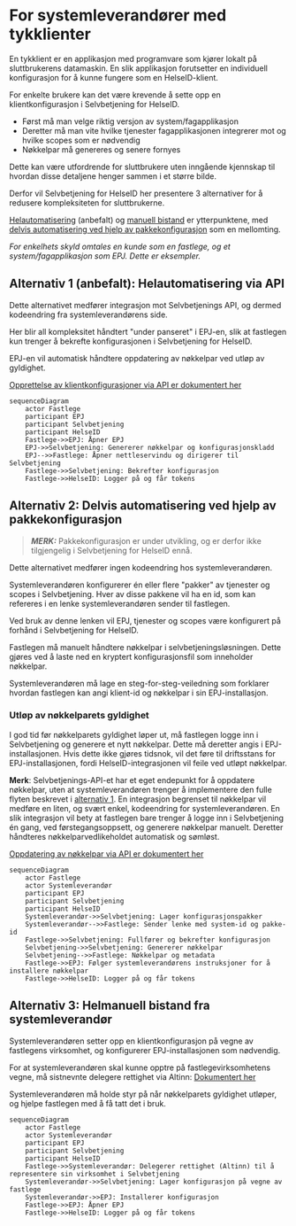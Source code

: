 # For systemleverandører med tykklienter

En tykklient er en applikasjon med programvare som kjører lokalt på sluttbrukerens datamaskin. En slik applikasjon forutsetter en individuell konfigurasjon for å kunne fungere som en HelseID-klient.

For enkelte brukere kan det være krevende å sette opp en klientkonfigurasjon i Selvbetjening for HelseID.

- Først må man velge riktig versjon av system/fagapplikasjon
- Deretter må man vite hvilke tjenester fagapplikasjonen integrerer mot og hvilke scopes som er nødvendig
- Nøkkelpar må genereres og senere fornyes

Dette kan være utfordrende for sluttbrukere uten inngående kjennskap til hvordan disse detaljene henger sammen i et større bilde.

Derfor vil Selvbetjening for HelseID her presentere 3 alternativer for å redusere kompleksiteten for sluttbrukerne.

[Helautomatisering](#alternativ-1-anbefalt-helautomatisering-via-api) (anbefalt) og [manuell bistand](#alternativ-3-helmanuell-bistand-fra-systemleverandør) er ytterpunktene, med [delvis automatisering ved hjelp av pakkekonfigurasjon](#alternativ-2-delvis-automatisering-ved-hjelp-av-pakkekonfigurasjon) som en mellomting.

*For enkelhets skyld omtales en kunde som en fastlege, og et system/fagapplikasjon som EPJ. Dette er eksempler.*

## Alternativ 1 (anbefalt): Helautomatisering via API

Dette alternativet medfører integrasjon mot Selvbetjenings API, og dermed kodeendring fra systemleverandørens side.

Her blir all kompleksitet håndtert "under panseret" i EPJ-en, slik at fastlegen kun trenger å bekrefte konfigurasjonen i Selvbetjening for HelseID.

EPJ-en vil automatisk håndtere oppdatering av nøkkelpar ved utløp av gyldighet.

[Opprettelse av klientkonfigurasjoner via API er dokumentert her](../README.md)

```mermaid
sequenceDiagram
    actor Fastlege
    participant EPJ
    participant Selvbetjening
    participant HelseID
    Fastlege->>EPJ: Åpner EPJ
    EPJ->>Selvbetjening: Genererer nøkkelpar og konfigurasjonskladd
    EPJ-->>Fastlege: Åpner nettleservindu og dirigerer til Selvbetjening
    Fastlege->>Selvbetjening: Bekrefter konfigurasjon
    Fastlege->>HelseID: Logger på og får tokens
```

## Alternativ 2: Delvis automatisering ved hjelp av pakkekonfigurasjon

> **_MERK:_** Pakkekonfigurasjon er under utvikling, og er derfor ikke tilgjengelig i Selvbetjening for HelseID ennå.

Dette alternativet medfører ingen kodeendring hos systemleverandøren.

Systemleverandøren konfigurerer én eller flere "pakker" av tjenester og scopes i Selvbetjening. Hver av disse pakkene vil ha en id, som kan refereres i en lenke systemleverandøren sender til fastlegen.

Ved bruk av denne lenken vil EPJ, tjenester og scopes være konfigurert på forhånd i Selvbetjening for HelseID.

Fastlegen må manuelt håndtere nøkkelpar i selvbetjeningsløsningen. Dette gjøres ved å laste ned en kryptert konfigurasjonsfil som inneholder nøkkelpar.

Systemleverandøren må lage en steg-for-steg-veiledning som forklarer hvordan fastlegen kan angi klient-id og nøkkelpar i sin EPJ-installasjon.

### Utløp av nøkkelparets gyldighet

I god tid før nøkkelparets gyldighet løper ut, må fastlegen logge inn i Selvbetjening og generere et nytt nøkkelpar. Dette må deretter angis i EPJ-installasjonen. Hvis dette ikke gjøres tidsnok, vil det føre til driftsstans for EPJ-installasjonen, fordi HelseID-integrasjonen vil feile ved utløpt nøkkelpar.

**Merk**: Selvbetjenings-API-et har et eget endepunkt for å oppdatere nøkkelpar, uten at systemleverandøren trenger å implementere den fulle flyten beskrevet i [alternativ 1](#alternativ-1-helautomatisering-via-api). En integrasjon begrenset til nøkkelpar vil medføre en liten, og svært enkel, kodeendring for systemleverandøren. En slik integrasjon vil bety at fastlegen bare trenger å logge inn i Selvbetjening én gang, ved førstegangsoppsett, og generere nøkkelpar manuelt. Deretter håndteres nøkkelparvedlikeholdet automatisk og sømløst.

[Oppdatering av nøkkelpar via API er dokumentert her](../README.md#updating-the-client)

```mermaid
sequenceDiagram
    actor Fastlege
    actor Systemleverandør
    participant EPJ
    participant Selvbetjening
    participant HelseID
    Systemleverandør->>Selvbetjening: Lager konfigurasjonspakker
    Systemleverandør-->>Fastlege: Sender lenke med system-id og pakke-id
    Fastlege->>Selvbetjening: Fullfører og bekrefter konfigurasjon
    Selvbetjening->>Selvbetjening: Genererer nøkkelpar
    Selvbetjening-->>Fastlege: Nøkkelpar og metadata
    Fastlege->>EPJ: Følger systemleverandørens instruksjoner for å installere nøkkelpar
    Fastlege->>HelseID: Logger på og får tokens
```

## Alternativ 3: Helmanuell bistand fra systemleverandør

Systemleverandøren setter opp en klientkonfigurasjon på vegne av fastlegens virksomhet, og konfigurerer EPJ-installasjonen som nødvendig.

For at systemleverandøren skal kunne opptre på fastlegevirksomhetens vegne, må sistnevnte delegere rettighet via Altinn: [Dokumentert her](https://helseid.atlassian.net/wiki/spaces/HELSEID/pages/526876673/Delegering+fra+virksomhet+til+virksomhet)

Systemleverandøren må holde styr på når nøkkelparets gyldighet utløper, og hjelpe fastlegen med å få tatt det i bruk.

```mermaid
sequenceDiagram
    actor Fastlege
    actor Systemleverandør
    participant EPJ
    participant Selvbetjening
    participant HelseID
    Fastlege->>Systemleverandør: Delegerer rettighet (Altinn) til å representere sin virksomhet i Selvbetjening 
    Systemleverandør->>Selvbetjening: Lager konfigurasjon på vegne av fastlege
    Systemleverandør->>EPJ: Installerer konfigurasjon
    Fastlege->>EPJ: Åpner EPJ
    Fastlege->>HelseID: Logger på og får tokens
```
